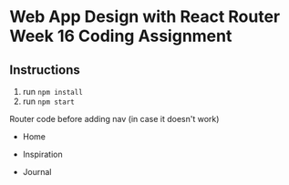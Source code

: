 <!-- 
    Copyright (c) 2023 Promineo Tech
    Author:  Promineo Tech Academic Team
    Subject: React Router Boiler Plate
  ------------------------------------------->
  
# Web App Design with React Router Week 16 Coding Assignment

## Instructions 

1. run ```npm install```
2. run ```npm start```

Router code before adding nav (in case it doesn't work)
<Router>
    <div>
        <ul>
          <li>
            <Link to="/">Home</Link> 
          </li>
        </ul>
    </div>
    <div>
    <ul>
      <li>
        <Link to="/inspiration">Inspiration</Link> 
      </li>
    </ul>
    <div>
    <ul>
      <li>
        <Link to="/journal">Journal</Link> 
      </li>
    </ul>
    <Switch>
      <Route path="/inspiration">
        <Inspiration inspiration={Inspiration} />
      </Route>
      <Route path="/journal">
        <Journal journal={Journal} />
      </Route>
      <Route path="/">
        <Home  />
      </Route>
    </Switch>
</div>
</div>
  </Router>



